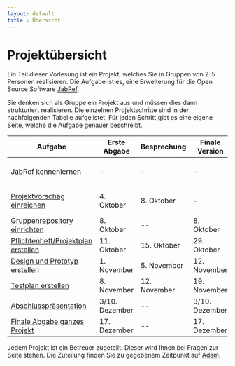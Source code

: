```yaml
---
layout: default
title : Übersicht
---
```


# Projektübersicht

Ein Teil dieser Vorlesung ist ein Projekt, welches Sie in Gruppen von 2-5 Personen realisieren. 
Die Aufgabe ist es, eine Erweiterung für die Open Source Software [JabRef](https://www.jabref.org/). 

Sie denken sich als Gruppe ein Projekt aus und müssen dies dann strukturiert realisieren. Die einzelnen Projektschritte sind in der nachfolgenden Tabelle aufgelistet. Für jeden Schritt gibt es eine eigene Seite, welche die Aufgabe genauer beschreibt.


| Aufgabe |  Erste Abgabe | Besprechung | Finale Version | Bemerkung |
|---------|--------|---------------------|---------|-----------|
| JabRef kennenlernen | - | - | - | Eigene Experimente / Übungen 1 - 4 |
| [Projektvorschag einreichen](./projektvorschlag.md)  | 4. Oktober | 8. Oktober | - | Projektbeginn ist der 8. Oktober |
| [Gruppenrepository einrichten](./group-repository) | 8. Oktober | --   | 8. Oktober | | 
| [Pflichtenheft/Projektplan erstellen](./requirements) | 11. Oktober | 15. Oktober  | 29. Oktober |  | 
| [Design und Prototyp erstellen](./technical-doc) | 1. November | 5. November | 12. November | |
| [Testplan erstellen](./testplan) | 8. November | 12. November | 19. November| |
| [Abschlusspräsentation](./presentation) | 3/10. Dezember |  --  | 3/10. Dezember | Präsentationen vor Ort | 
| [Finale Abgabe ganzes Projekt](./submission) | 17. Dezember | --  | 17. Dezember |



Jedem Projekt ist ein Betreuer zugeteilt. Dieser wird Ihnen bei Fragen zur Seite stehen. Die Zuteilung finden Sie zu gegebenem Zeitpunkt auf [Adam](https://adam.unibas.ch/goto_adam_crs_1738211.html).


